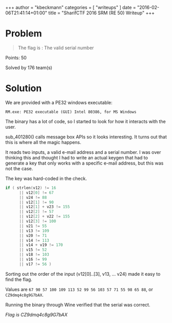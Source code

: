 +++
author = "kbeckmann"
categories = [ "writeups" ]
date = "2016-02-06T21:41:14+01:00"
title = "SharifCTF 2016 SRM (RE 50) Writeup"
+++

# Problem

> The flag is : The valid serial number

Points: 50

Solved by 176 team(s)

# Solution

We are provided with a PE32 windows executable:
~~~
RM.exe: PE32 executable (GUI) Intel 80386, for MS Windows
~~~

The binary has a lot of code, so I started to look for how it interacts with the user.

sub_401280() calls message box APIs so it looks interesting. It turns out that this is where all the magic happens.

It reads two inputs, a valid e-mail address and a serial number. I was over thinking this and thought I had to write an actual keygen that had to generate a key that only works with a specific e-mail address, but this was not the case.

The key was hard-coded in the check.

~~~c++
if ( strlen(v12) != 16
      || v12[0] != 67
      || v24 != 88
      || v12[1] != 90
      || v12[1] + v23 != 155
      || v12[2] != 57
      || v12[2] + v22 != 155
      || v12[3] != 100
      || v21 != 55
      || v13 != 109
      || v20 != 71
      || v14 != 113
      || v14 + v19 != 170
      || v15 != 52
      || v18 != 103
      || v16 != 99
      || v17 != 56 )
~~~

Sorting out the order of the input (v12[0]..[3], v13, ... v24) made it easy to find the flag.

Values are `67 90 57 100 109 113 52 99 56 103 57 71 55 98 65 88`, or `CZ9dmq4c8g9G7bAX`.

Running the binary through Wine verified that the serial was correct.

*Flag is CZ9dmq4c8g9G7bAX*

